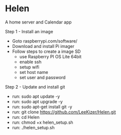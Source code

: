 # Helen
A home server and Calendar app

Step 1 - Install an image
  - Goto raspberrypi.com/software/
  - Download and install Pi imager
  - Follow steps to create a image SD
    - use Raspberry PI OS Lite 64bit
    - enable ssh
    - setup wifi
    - set host name
    - set user and password
  
Step 2 - Update and install git
  - run: sudo apt update -y
  - run: sudo apt upgrade -y
  - run: sudo apt-get install git -y
  - run: git clone https://github.com/LeeKizer/Helen.git
  - run: cd Helen
  - run: chmod +x helen_setup.sh
  - run: ./helen_setup.sh



